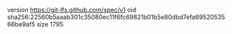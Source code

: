 version https://git-lfs.github.com/spec/v1
oid sha256:22560b5aaab301c35080ec11f6fc69821b01b5e80dbd7efa6952053566be9af5
size 1795
